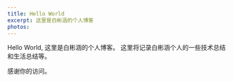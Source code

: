 ```yaml
---
title: Hello World
excerpt: 这里是白彬涵的个人博客
photos: 
---
```

Hello World, 这里是白彬涵的个人博客。
这里将记录白彬涵个人的一些技术总结和生活总结等。

感谢你的访问。